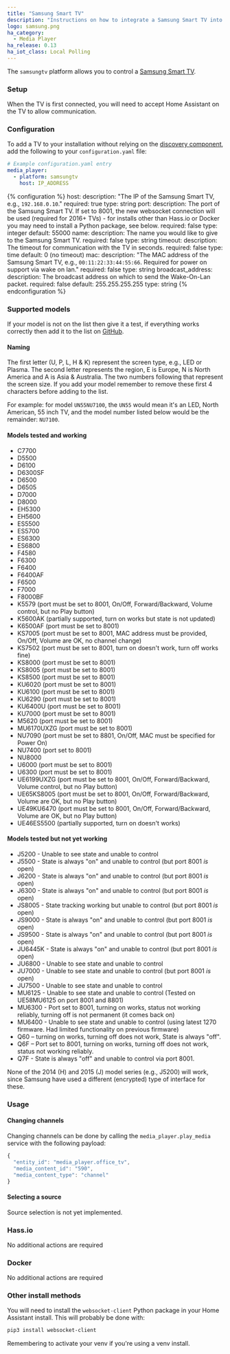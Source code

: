```yaml
---
title: "Samsung Smart TV"
description: "Instructions on how to integrate a Samsung Smart TV into Home Assistant."
logo: samsung.png
ha_category:
  - Media Player
ha_release: 0.13
ha_iot_class: Local Polling
---
```


The `samsungtv` platform allows you to control a [Samsung Smart TV](https://www.samsung.com/uk/tvs/all-tvs/).

### Setup

When the TV is first connected, you will need to accept Home Assistant on the TV to allow communication.

### Configuration

To add a TV to your installation without relying on the [discovery component](/integrations/discovery/), add the following to your `configuration.yaml` file:

```yaml
# Example configuration.yaml entry
media_player:
  - platform: samsungtv
    host: IP_ADDRESS
```

{% configuration %}
host:
  description: "The IP of the Samsung Smart TV, e.g., `192.168.0.10`."
  required: true
  type: string
port:
  description: The port of the Samsung Smart TV. If set to 8001, the new websocket connection will be used (required for 2016+ TVs) - for installs other than Hass.io or Docker you may need to install a Python package, see below.
  required: false
  type: integer
  default: 55000
name:
  description: The name you would like to give to the Samsung Smart TV.
  required: false
  type: string
timeout:
  description: The timeout for communication with the TV in seconds.
  required: false
  type: time
  default: 0 (no timeout)
mac:
  description: "The MAC address of the Samsung Smart TV, e.g., `00:11:22:33:44:55:66`. Required for power on support via wake on lan."
  required: false
  type: string
broadcast_address:
  description: The broadcast address on which to send the Wake-On-Lan packet.
  required: false
  default: 255.255.255.255
  type: string
{% endconfiguration %}

### Supported models
If your model is not on the list then give it a test, if everything works correctly then add it to the list on [GitHub](https://github.com/home-assistant/home-assistant.io/tree/current/source/_integrations/samsungtv.markdown).

#### Naming
The first letter (U, P, L, H & K) represent the screen type, e.g., LED or Plasma. The second letter represents the region, E is Europe, N is North America and A is Asia & Australia. The two numbers following that represent the screen size. If you add your model remember to remove these first 4 characters before adding to the list.

For example: for model `UN55NU7100`, the `UN55` would mean it's an LED, North American, 55 inch TV, and the model number listed below would be the remainder: `NU7100`.

#### Models tested and working
- C7700
- D5500
- D6100
- D6300SF
- D6500
- D6505
- D7000
- D8000
- EH5300
- EH5600
- ES5500
- ES5700
- ES6300
- ES6800
- F4580
- F6300
- F6400
- F6400AF
- F6500
- F7000
- F8000BF
- K5579 (port must be set to 8001, On/Off, Forward/Backward, Volume control, but no Play button)
- K5600AK (partially supported, turn on works but state is not updated)
- K6500AF (port must be set to 8001)
- KS7005 (port must be set to 8001, MAC address must be provided, On/Off, Volume are OK, no channel change)
- KS7502 (port must be set to 8001, turn on doesn't work, turn off works fine)
- KS8000 (port must be set to 8001)
- KS8005 (port must be set to 8001)
- KS8500 (port must be set to 8001)
- KU6020 (port must be set to 8001)
- KU6100 (port must be set to 8001)
- KU6290 (port must be set to 8001)
- KU6400U (port must be set to 8001)
- KU7000 (port must be set to 8001)
- M5620 (port must be set to 8001)
- MU6170UXZG (port must be set to 8001)
- NU7090 (port must be set to 8801, On/Off, MAC must be specified for Power On)
- NU7400 (port set to 8001)
- NU8000
- U6000 (port must be set to 8001)
- U6300 (port must be set to 8001)
- UE6199UXZG (port must be set to 8001, On/Off, Forward/Backward, Volume control, but no Play button)
- UE65KS8005 (port must be set to 8001, On/Off, Forward/Backward, Volume are OK, but no Play button)
- UE49KU6470 (port must be set to 8001, On/Off, Forward/Backward, Volume are OK, but no Play button)
- UE46ES5500 (partially supported, turn on doesn't works)

#### Models tested but not yet working
- J5200 - Unable to see state and unable to control
- J5500 - State is always "on" and unable to control (but port 8001 *is* open)
- J6200 - State is always "on" and unable to control (but port 8001 *is* open)
- J6300 - State is always "on" and unable to control (but port 8001 *is* open)
- JS8005 - State tracking working but unable to control (but port 8001 *is* open)
- JS9000 - State is always "on" and unable to control (but port 8001 *is* open)
- JS9500 - State is always "on" and unable to control (but port 8001 *is* open)
- JU6445K - State is always "on" and unable to control (but port 8001 *is* open)
- JU6800 - Unable to see state and unable to control
- JU7000 - Unable to see state and unable to control (but port 8001 *is* open)
- JU7500 - Unable to see state and unable to control
- MU6125 - Unable to see state and unable to control (Tested on UE58MU6125 on port 8001 and 8801)
- MU6300 - Port set to 8001, turning on works, status not working reliably, turning off is not permanent (it comes back on)
- MU6400 - Unable to see state and unable to control (using latest 1270 firmware. Had limited functionality on previous firmware)
- Q60 – turning on works, turning off does not work, State is always "off".
- Q6F – Port set to 8001, turning on works, turning off does not work, status not working reliably.
- Q7F - State is always "off" and unable to control via port 8001.

None of the 2014 (H) and 2015 (J) model series (e.g., J5200) will work, since Samsung have used a different (encrypted) type of interface for these.


### Usage

#### Changing channels
Changing channels can be done by calling the `media_player.play_media` service
with the following payload:

```javascript
{
  "entity_id": "media_player.office_tv",
  "media_content_id": "590",
  "media_content_type": "channel"
}
```
#### Selecting a source
Source selection is not yet implemented.

### Hass.io

No additional actions are required

### Docker

No additional actions are required

### Other install methods

You will need to install the `websocket-client` Python package in your Home Assistant install. This will probably be done with:

```bash
pip3 install websocket-client
```

Remembering to activate your venv if you're using a venv install.
